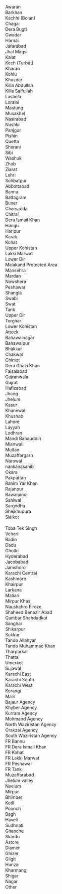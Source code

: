 <option class="option" value="awaran">Awaran</option>
<option class="option" value="barkhan">Barkhan</option>
<option class="option" value="kachhi">Kachhi (Bolan)</option>
<option class="option" value="chagai">Chagai</option>
<option class="option" value="derabugti">Dera Bugti</option>
<option class="option" value="gwadar">Gwadar</option>
<option class="option" value="Harnai">Harnai</option>
<option class="option" value="jafarabad">Jafarabad</option>
<option class="option" value="jhalmagsi">Jhal Magsi</option>
<option class="option" value="kalat">Kalat</option>
<option class="option" value="kech">Kech (Turbat)</option>
<option class="option" value="kharan">Kharan</option>
<option class="option" value="kohlu">Kohlu</option>
<option class="option" value="khuzdar">Khuzdar</option>
<option class="option" value="killaabdullah">Killa Abdullah</option>
<option class="option" value="killasaifullah">Killa Saifullah</option>
<option class="option" value="lasbela">Lasbela</option>
<option class="option" value="loralai">Loralai</option>
<option class="option" value="mastung">Mastung</option>
<option class="option" value="musakhel">Musakhel</option>
<option class="option" value="nasirabad">Nasirabad</option>
<option class="option" value="nushki">Nushki</option>
<option class="option" value="panjgur">Panjgur</option>
<option class="option" value="pishin">Pishin</option>
<option class="option" value="quetta">Quetta</option>
<option class="option" value="sherani">Sherani</option>
<option class="option" value="sibi">Sibi</option>
<option class="option" value="washuk">Washuk</option>
<option class="option" value="zhob">Zhob</option>
<option class="option" value="ziarat">Ziarat</option>
<option class="option" value="lehri">Lehri</option>
<option class="option" value="sohbatpur">Sohbatpur</option>
<option class="option" value="abbottabad">Abbottabad</option>
<option class="option" value="bannu">Bannu</option>
<option class="option" value="battagram">Battagram</option>
<option class="option" value="buner">Buner</option>
<option class="option" value="charsadda">Charsadda</option>
<option class="option" value="chitral">Chitral</option>
<option class="option" value="deraismailkhan">Dera Ismail Khan</option>
<option class="option" value="hangu">Hangu</option>
<option class="option" value="haripur">Haripur</option>
<option class="option" value="karak">Karak</option>
<option class="option" value="kohat">Kohat</option>
<option class="option" value="upperkohistan">Upper Kohistan</option>
<option class="option" value="lakkimarwat">Lakki Marwat</option>
<option class="option" value="lowerdir">Lower Dir</option>
<option class="option" value="malakandprotectedarea">Malakand Protected Area</option>
<option class="option" value="mansehra">Mansehra</option>
<option class="option" value="mardan">Mardan</option>
<option class="option" value="nowshera">Nowshera</option>
<option class="option" value="peshawar">Peshawar</option>
<option class="option" value="shangla">Shangla</option>
<option class="option" value="swabi">Swabi</option>
<option class="option" value="swat">Swat</option>
<option class="option" value="tank">Tank</option>
<option class="option" value="upperdir">Upper Dir</option>
<option class="option" value="torghar">Torghar</option>
<option class="option" value="lowerkohistan">Lower Kohistan</option>
<option class="option" value="attock">Attock</option>
<option class="option" value="bahawalnagar">Bahawalnagar</option>
<option class="option" value="bahawalpur">Bahawalpur</option>
<option class="option" value="bhakkar">Bhakkar</option>
<option class="option" value="chakwal">Chakwal</option>
<option class="option" value="chiniot">Chiniot</option>
<option class="option" value="deraghazikhan">Dera Ghazi Khan</option>
<option class="option" value="faisalabad">Faisalabad</option>
<option class="option" value="gujranwala">Gujranwala</option>
<option class="option" value="gujrat">Gujrat</option>
<option class="option" value="hafizabad">Hafizabad</option>
<option class="option" value="jhang">Jhang</option>
<option class="option" value="jhelum">Jhelum</option>
<option class="option" value="kasur">Kasur</option>
<option class="option" value="khanewal">Khanewal</option>
<option class="option" value="khushab">Khushab</option>
<option class="option" value="lahore">Lahore</option>
<option class="option" value="layyah">Layyah</option>
<option class="option" value="lodhran">Lodhran</option>
<option class="option" value="mandibahauddin">Mandi Bahauddin</option>
<option class="option" value="mianwali">Mianwali</option>
<option class="option" value="multan">Multan</option>
<option class="option" value="muzaffargarh">Muzaffargarh</option>
<option class="option" value="narowal">Narowal</option>
<option class="option" value="">nankanasahib</option>
<option class="option" value="okara">Okara</option>
<option class="option" value="pakpattan">Pakpattan</option>
<option class="option" value="rahimyarkhan">Rahim Yar Khan</option>
<option class="option" value="rajanpur">Rajanpur</option>
<option class="option" value="rawalpindi">Rawalpindi</option>
<option class="option" value="sahiwal">Sahiwal</option>
<option class="option" value="sargodha">Sargodha</option>
<option class="option" value="sheikhupura">Sheikhupura</option>
<option class="option" value="sialkot">Sialkot</option>
<option class="option" value=""></option>
<option class="option" value="tobateksingh">Toba Tek Singh</option>
<option class="option" value="vehari">Vehari</option>
<option class="option" value="badin">Badin</option>
<option class="option" value="dadu">Dadu</option>
<option class="option" value="ghotki">Ghotki</option>
<option class="option" value="hyderabad">Hyderabad</option>
<option class="option" value="jacobabad">Jacobabad</option>
<option class="option" value="jamshoro">Jamshoro</option>
<option class="option" value="karachicentral">Karachi Central</option>
<option class="option" value="kashmore">Kashmore</option>
<option class="option" value="khairpur">Khairpur</option>
<option class="option" value="larkana">Larkana</option>
<option class="option" value="matiari">Matiari</option>
<option class="option" value="mirpurkhas">Mirpur Khas</option>
<option class="option" value="naushahrofiroze">Naushahro Firoze</option>
<option class="option" value="shaheedbenazirabad">Shaheed Benazir Abad</option>
<option class="option" value="qambarshahdadkot">Qambar Shahdadkot</option>
<option class="option" value="sanghar">Sanghar</option>
<option class="option" value="shikarpur">Shikarpur</option>
<option class="option" value="sukkur">Sukkur</option>
<option class="option" value="tandoallahyar">Tando Allahyar</option>
<option class="option" value="tandomuhammadkhan">Tando Muhammad Khan</option>
<option class="option" value=tharparkar>Tharparkar</option>
<option class="option" value="thatta">Thatta</option>
<option class="option" value="umerkot">Umerkot</option>
<option class="option" value="sujawal">Sujawal</option>
<option class="option" value="karachieast">Karachi East</option>
<option class="option" value="karachisouth">Karachi South</option>
<option class="option" value="karachiwest">Karachi West</option>
<option class="option" value="korangi">Korangi</option>
<option class="option" value="malir">Malir</option>
<option class="option" value="bajauragency">Bajaur Agency</option>
<option class="option" value="khyberagency">Khyber Agency</option>
<option class="option" value="kurramagency">Kurram Agency</option>
<option class="option" value="mohmandagency">Mohmand Agency</option>
<option class="option" value="northwaziristanagency">North Waziristan Agency</option>
<option class="option" value="orakzaiagency">Orakzai Agency</option>
<option class="option" value="southwaziristanagency">South Waziristan Agency</option>
<option class="option" value="frbannu">FR Bannu</option>
<option class="option" value="frderaismailkhan">FR Dera Ismail Khan</option>
<option class="option" value="frkohat">FR Kohat</option>
<option class="option" value="frlakkimarwat">FR Lakki Marwat</option>
<option class="option" value="frpeshawar">FR Peshawar</option>
<option class="option" value="frtank">FR Tank</option>
<option class="option" value="muzaffarabad">Muzaffarabad</option>
<option class="option" value="jhelumvalley">Jhelum valley</option>
<option class="option" value="neelum">Neelum</option>
<option class="option" value="mirpur">Mirpur</option>
<option class="option" value="bhimber">Bhimber</option>
<option class="option" value="kotli">Kotli</option>
<option class="option" value="poonch">Poonch</option>
<option class="option" value="bagh">Bagh</option>
<option class="option" value="haveli">Haveli</option>
<option class="option" value="sudhnati">Sudhnati</option>
<option class="option" value="ghanche">Ghanche</option>
<option class="option" value="skardu">Skardu</option>
<option class="option" value="astore">Astore</option>
<option class="option" value="diamer">Diamer</option>
<option class="option" value="ghizer">Ghizer</option>
<option class="option" value="gilgit">Gilgit</option>
<option class="option" value="hunza">Hunza</option>
<option class="option" value="kharmang">Kharmang</option>
<option class="option" value="shigar">Shigar</option>
<option class="option" value="nagar">Nagar</option>
<option class="option" value="Other">Other</option>  
